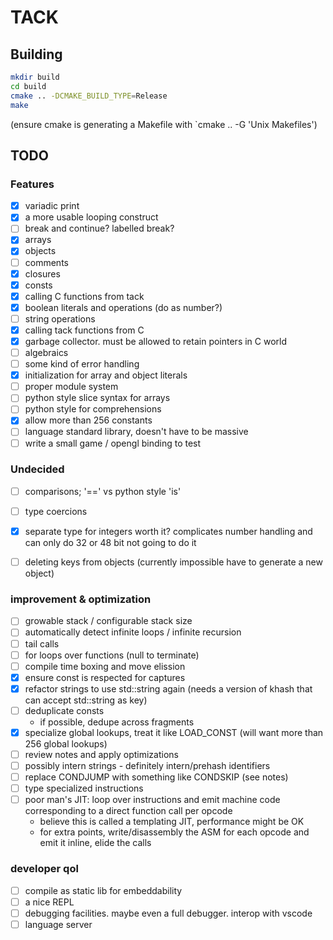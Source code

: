 # TACK

## Building

```bash
mkdir build
cd build
cmake .. -DCMAKE_BUILD_TYPE=Release
make
```

(ensure cmake is generating a Makefile with `cmake .. -G 'Unix Makefiles')


## TODO

### Features
- [x] variadic print
- [x] a more usable looping construct
- [ ] break and continue? labelled break?
- [x] arrays
- [x] objects
- [ ] comments
- [x] closures
- [x] consts
- [x] calling C functions from tack
- [x] boolean literals and operations (do as number?)
- [ ] string operations
- [x] calling tack functions from C
- [x] garbage collector. must be allowed to retain pointers in C world
- [ ] algebraics
- [ ] some kind of error handling
- [x] initialization for array and object literals
- [ ] proper module system
- [ ] python style slice syntax for arrays
- [ ] python style for comprehensions
- [x] allow more than 256 constants
- [ ] language standard library, doesn't have to be massive
- [ ] write a small game / opengl binding to test

### Undecided
- [ ] comparisons; '==' vs python style 'is'
- [ ] type coercions
- [x] separate type for integers worth it? complicates number handling and can only do 32 or 48 bit
    not going to do it
- [ ] deleting keys from objects (currently impossible have to generate a new object)


### improvement & optimization
- [ ] growable stack / configurable stack size
- [ ] automatically detect infinite loops / infinite recursion
- [ ] tail calls
- [ ] for loops over functions (null to terminate)
- [ ] compile time boxing and move elission
- [x] ensure const is respected for captures
- [x] refactor strings to use std::string again (needs a version of khash that can accept std::string as key)
- [ ] deduplicate consts
    - if possible, dedupe across fragments
- [x] specialize global lookups, treat it like LOAD_CONST (will want more than 256 global lookups)
- [ ] review notes and apply optimizations
- [ ] possibly intern strings - definitely intern/prehash identifiers
- [ ] replace CONDJUMP with something like CONDSKIP (see notes)
- [ ] type specialized instructions
- [ ] poor man's JIT: loop over instructions and emit machine code corresponding to a direct function call per opcode
    - believe this is called a templating JIT, performance might be OK
    - for extra points, write/disassembly the ASM for each opcode and emit it inline, elide the calls



### developer qol
- [ ] compile as static lib for embeddability
- [ ] a nice REPL
- [ ] debugging facilities. maybe even a full debugger. interop with vscode
- [ ] language server
